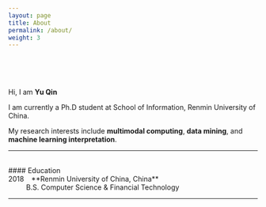 ```yaml
---
layout: page
title: About
permalink: /about/
weight: 3
---
```

<br>
<br>
<br>

Hi, I am **Yu Qin** <br>

I am currently a Ph.D student at School of Information, Renmin University of China. <br>

My research interests include **multimodal computing**, **data mining**, and **machine learning interpretation**.

---
<br>
#### Education 
<br>
2018 &ensp; **Renmin University of China, China**<br>
&emsp; &emsp; B.S. Computer Science & Financial Technology
	

---



